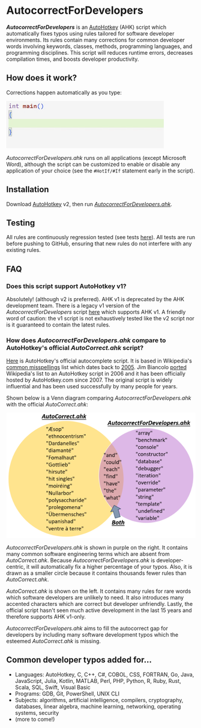 # AutocorrectForDevelopers
**_AutocorrectForDevelopers_** is an [AutoHotkey](https://www.autohotkey.com/) (AHK) script which automatically fixes typos using rules tailored for software developer environments. Its rules contain many corrections for common developer words involving keywords, classes, methods, programming languages, and programming disciplines. This script will reduces runtime errors, decreases compilation times, and boosts developer productivity.

## How does it work?
Corrections happen automatically as you type:

![Autocorrect](assets/cpp.gif)

*AutocorrectForDevelopers.ahk* runs on all applications (except Microsoft Word), although the script can be customized to enable or disable any application of your choice (see the `#HotIf/#If` statement early in the script).

## Installation
Download [AutoHotkey](https://www.autohotkey.com/) v2, then run [*AutocorrectForDevelopers.ahk*](AutocorrectForDevelopers.ahk).

## Testing
All rules are continuously regression tested (see tests [here](https://github.com/tnear/AutocorrectForDevelopers/tree/main/test)). All tests are run before pushing to GitHub, ensuring that new rules do not interfere with any existing rules.

## FAQ
### Does this script support AutoHotkey v1?
Absolutely! (although v2 is preferred). AHK v1 is deprecated by the AHK development team. There is a legacy v1 version of the *AutocorrectForDevelopers* script [here](assets/AutocorrectForDevelopersV1Legacy.ahk) which supports AHK v1. A friendly word of caution: the v1 script is not exhaustively tested like the v2 script nor is it guaranteed to contain the latest rules.

### How does *AutocorrectForDevelopers.ahk* compare to AutoHotkey's official *AutoCorrect.ahk* script?
[Here](https://www.autohotkey.com/download/AutoCorrect.ahk) is AutoHotkey's official autocomplete script. It is based in Wikipedia's [common misspellings](https://en.wikipedia.org/wiki/Wikipedia:Lists_of_common_misspellings/For_machines) list which dates back to [2005](https://en.wikipedia.org/w/index.php?title=Wikipedia:Lists_of_common_misspellings/For_machines&oldid=11834258). Jim Biancolo [ported](https://www.biancolo.com/blog/autocorrect/) Wikipedia's list to an AutoHotkey script in 2006 and it has been officially hosted by AutoHotkey.com since 2007. The original script is widely influential and has been used successfully by many people for years.

Shown below is a Venn diagram comparing *AutocorrectForDevelopers.ahk* with the official *AutoCorrect.ahk*:

![Venn diagram](assets/VennDiagram.png)

*AutocorrectForDevelopers.ahk* is shown in purple on the right. It contains many common software engineering terms which are absent from *AutoCorrect.ahk*. Because *AutocorrectForDevelopers.ahk* is developer-centric, it will automatically fix a higher percentage of your typos. Also, it is drawn as a smaller circle because it contains thousands fewer rules than *AutoCorrect.ahk*.

*AutoCorrect.ahk* is shown on the left. It contains many rules for rare words which software developers are unlikely to need. It also introduces many accented characters which are correct but developer unfriendly. Lastly, the official script hasn't seen much active development in the last 15 years and therefore supports AHK v1-only.

*AutocorrectForDevelopers.ahk* aims to fill the autocorrect gap for developers by including many software development typos which the esteemed *AutoCorrect.ahk* is missing.

## Common developer typos added for...
- Languages: AutoHotkey, C, C++, C#, COBOL, CSS, FORTRAN, Go, Java, JavaScript, Julia, Kotlin, MATLAB, Perl, PHP, Python, R, Ruby, Rust, Scala, SQL, Swift, Visual Basic
- Programs: GDB, Git, PowerShell, UNIX CLI
- Subjects: algorithms, artificial intelligence, compilers, cryptography, databases, linear algebra, machine learning, networking, operating systems, security
- (more to come!)
